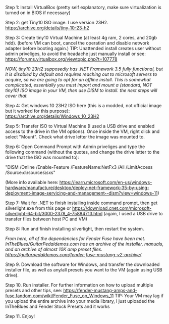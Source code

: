 Step 1: Install VirtualBox (pretty self explanatory, make sure virtualization is turned on in BIOS if necessary)

Step 2: get Tiny10 ISO image. I use version 23H2. https://archive.org/details/tiny-10-23-h2

Step 3: Create tiny10 Virtual Machine (at least 4g ram, 2 cores, and 20gb hdd). (before VM can boot, cancel the operation and disable network adapter before booting again.)
        TIP: Unattended install creates user without admin priveliges, to avoid the headache just manually install or see: https://forums.virtualbox.org/viewtopic.php?t=107778

*NOW, tiny10 23H2 supposedly has .NET Framework 3.5 fully functional, but it is disabled by default and requires reaching out to microsoft servers to acquire, so we are going to opt for an offline install. This is somewhat complicated, essentially you must import and mount a (standard, NOT tiny10) ISO image in your VM, then use DISM to install. the next steps will cover that.*

Step 4: Get windows 10 23H2 ISO here (this is a modded, not official image but it worked for this purpose): https://archive.org/details/Windows_10_23H2

Step 5: Transfer ISO to Virtual Machine (I used a USB drive and enabled access to the drive in the VM options). Once inside the VM, right click and select "Mount". Check what drive letter the image was mounted to. 

Step 6: Open Command Prompt with Admin priveliges and type the following command (without the quotes, and change the drive letter to the drive that the ISO was mounted to): 

"DISM /Online /Enable-Feature /FeatureName:NetFx3 /All /LimitAccess /Source:d:\sources\sxs"

(More info available here: https://learn.microsoft.com/en-us/windows-hardware/manufacture/desktop/deploy-net-framework-35-by-using-deployment-image-servicing-and-management--dism?view=windows-11)

Step 7: Wait for .NET to finish installing inside command prompt, then get silverlight.exe from this page or https://download.cnet.com/microsoft-silverlight-64-bit/3000-2378_4-75884713.html (again, I used a USB drive to transfer files between host PC and VM)

Step 8: Run and finish installing silverlight, then restart the system. 

*From here, all of the dependencies for Fender Fuse have been met. InTheBlues/GuitarPedaldemos.com has an archive of the installer, manuals, and an archive of almost 10K amp preset files. https://guitarpedaldemos.com/fender-fuse-mustang-v2-archive/*

Step 9. Download the software for Windows, and transfer the downloaded installer file, as well as any/all presets you want to the VM (again using USB drive). 

Step 10. Run installer. For further information on how to upload multiple presets and other tips, see: https://fender-mustang-amps-and-fuse.fandom.com/wiki/Fender_Fuse_on_Windows_11 
        TIP: Your VM may lag if you upload the entire archive into your media library, I just uploaded the InTheBlues and Fender Stock Presets and it works

Step 11. Enjoy! 
